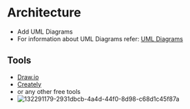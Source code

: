 # Architecture

* Add UML Diagrams
* For information about UML Diagrams refer: [UML Diagrams](https://www.uml-diagrams.org/uml-25-diagrams.html)
## Tools 
* [Draw.io](https://app.diagrams.net/)
* [Creately](https://app.creately.com/diagram/create)
* or any other free tools
* ![132291179-2931dbcb-4a4d-44f0-8d98-c68d1c45f87a](https://user-images.githubusercontent.com/101659804/161381121-25ad01ce-42e7-4a06-a76e-f66ea42a6e0f.jpg)

